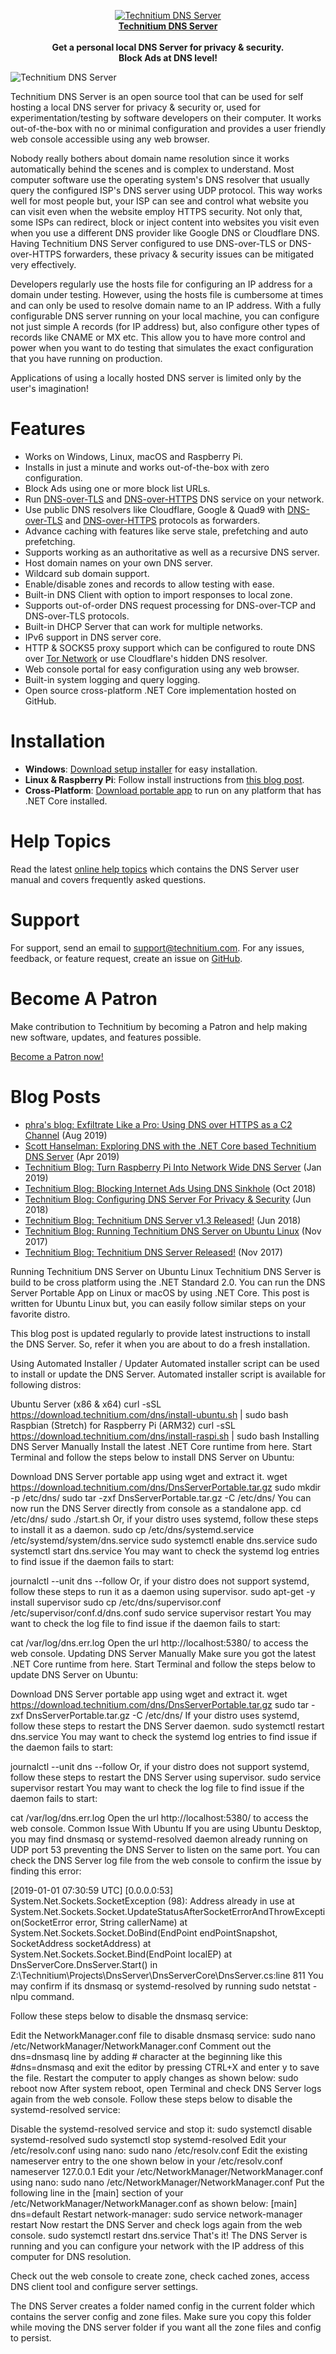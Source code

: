 <p align="center">
	<a href="https://technitium.com/dns/">
		<img src="https://technitium.com/img/logo.png" alt="Technitium DNS Server" /><br />
		<b>Technitium DNS Server</b>
	</a><br />
	<br />
	<b>Get a personal local DNS Server for privacy & security.</b><br />
	<b>Block Ads at DNS level!</b>
</p>
<p>
<img src="https://technitium.com/dns/ScreenShot1.png" alt="Technitium DNS Server" />
</p>

Technitium DNS Server is an open source tool that can be used for self hosting a local DNS server for privacy & security or, used for experimentation/testing by software developers on their computer. It works out-of-the-box with no or minimal configuration and provides a user friendly web console accessible using any web browser.

Nobody really bothers about domain name resolution since it works automatically behind the scenes and is complex to understand. Most computer software use the operating system's DNS resolver that usually query the configured ISP's DNS server using UDP protocol. This way works well for most people but, your ISP can see and control what website you can visit even when the website employ HTTPS security. Not only that, some ISPs can redirect, block or inject content into websites you visit even when you use a different DNS provider like Google DNS or Cloudflare DNS. Having Technitium DNS Server configured to use DNS-over-TLS or DNS-over-HTTPS forwarders, these privacy & security issues can be mitigated very effectively.

Developers regularly use the hosts file for configuring an IP address for a domain under testing. However, using the hosts file is cumbersome at times and can only be used to resolve domain name to an IP address. With a fully configurable DNS server running on your local machine, you can configure not just simple A records (for IP address) but, also configure other types of records like CNAME or MX etc. This allow you to have more control and power when you want to do testing that simulates the exact configuration that you have running on production.

Applications of using a locally hosted DNS server is limited only by the user's imagination!

# Features
- Works on Windows, Linux, macOS and Raspberry Pi.
- Installs in just a minute and works out-of-the-box with zero configuration.
- Block Ads using one or more block list URLs.
- Run [DNS-over-TLS](https://en.wikipedia.org/wiki/DNS_over_TLS) and [DNS-over-HTTPS](https://en.wikipedia.org/wiki/DNS_over_HTTPS) DNS service on your network.
- Use public DNS resolvers like Cloudflare, Google & Quad9 with [DNS-over-TLS](https://en.wikipedia.org/wiki/DNS_over_TLS) and [DNS-over-HTTPS](https://en.wikipedia.org/wiki/DNS_over_HTTPS) protocols as forwarders.
- Advance caching with features like serve stale, prefetching and auto prefetching.
- Supports working as an authoritative as well as a recursive DNS server.
- Host domain names on your own DNS server.
- Wildcard sub domain support.
- Enable/disable zones and records to allow testing with ease.
- Built-in DNS Client with option to import responses to local zone.
- Supports out-of-order DNS request processing for DNS-over-TCP and DNS-over-TLS protocols.
- Built-in DHCP Server that can work for multiple networks.
- IPv6 support in DNS server core.
- HTTP & SOCKS5 proxy support which can be configured to route DNS over [Tor Network](https://www.torproject.org/) or use Cloudflare's hidden DNS resolver.
- Web console portal for easy configuration using any web browser.
- Built-in system logging and query logging.
- Open source cross-platform .NET Core implementation hosted on GitHub.

# Installation
- **Windows**: [Download setup installer](https://download.technitium.com/dns/DnsServerSetup.zip) for easy installation.
- **Linux & Raspberry Pi**: Follow install instructions from [this blog post](https://blog.technitium.com/2017/11/running-dns-server-on-ubuntu-linux.html).
- **Cross-Platform**: [Download portable app](https://download.technitium.com/dns/DnsServerPortable.tar.gz) to run on any platform that has .NET Core installed.

# Help Topics
Read the latest [online help topics](https://go.technitium.com/?id=25) which contains the DNS Server user manual and covers frequently asked questions.

# Support
For support, send an email to support@technitium.com. For any issues, feedback, or feature request, create an issue on [GitHub](https://github.com/TechnitiumSoftware/DnsServer/issues).

# Become A Patron
Make contribution to Technitium by becoming a Patron and help making new software, updates, and features possible.

[Become a Patron now!](https://www.patreon.com/technitium)

# Blog Posts
- [phra's blog: Exfiltrate Like a Pro: Using DNS over HTTPS as a C2 Channel](https://iwantmore.pizza/posts/dnscat2-over-doh.html) (Aug 2019)
- [Scott Hanselman: Exploring DNS with the .NET Core based Technitium DNS Server](https://www.hanselman.com/blog/ExploringDNSWithTheNETCoreBasedTechnitiumDNSServer.aspx) (Apr 2019)
- [Technitium Blog: Turn Raspberry Pi Into Network Wide DNS Server](https://blog.technitium.com/2019/01/turn-raspberry-pi-into-network-wide-dns.html) (Jan 2019)
- [Technitium Blog: Blocking Internet Ads Using DNS Sinkhole](https://blog.technitium.com/2018/10/blocking-internet-ads-using-dns-sinkhole.html) (Oct 2018)
- [Technitium Blog: Configuring DNS Server For Privacy & Security](https://blog.technitium.com/2018/06/configuring-dns-server-for-privacy.html) (Jun 2018)
- [Technitium Blog: Technitium DNS Server v1.3 Released!](https://blog.technitium.com/2018/06/technitium-dns-server-v13-released.html) (Jun 2018)
- [Technitium Blog: Running Technitium DNS Server on Ubuntu Linux](https://blog.technitium.com/2017/11/running-dns-server-on-ubuntu-linux.html) (Nov 2017)
- [Technitium Blog: Technitium DNS Server Released!](https://blog.technitium.com/2017/11/technitium-dns-server-released.html) (Nov 2017)


Running Technitium DNS Server on Ubuntu Linux
Technitium DNS Server is build to be cross platform using the .NET Standard 2.0. You can run the DNS Server Portable App on Linux or macOS by using .NET Core. This post is written for Ubuntu Linux but, you can easily follow similar steps on your favorite distro.

This blog post is updated regularly to provide latest instructions to install the DNS Server. So, refer it when you are about to do a fresh installation.

Using Automated Installer / Updater
Automated installer script can be used to install or update the DNS Server. Automated installer script is available for following distros:

Ubuntu Server (x86 & x64)
curl -sSL https://download.technitium.com/dns/install-ubuntu.sh | sudo bash
Raspbian (Stretch) for Raspberry Pi (ARM32)
curl -sSL https://download.technitium.com/dns/install-raspi.sh | sudo bash
Installing DNS Server Manually
Install the latest .NET Core runtime from here. Start Terminal and follow the steps below to install DNS Server on Ubuntu:

Download DNS Server portable app using wget and extract it.
wget https://download.technitium.com/dns/DnsServerPortable.tar.gz
sudo mkdir -p /etc/dns/
sudo tar -zxf DnsServerPortable.tar.gz -C /etc/dns/
You can now run the DNS Server directly from console as a standalone app.
cd /etc/dns/
sudo ./start.sh
Or, if your distro uses systemd, follow these steps to install it as a daemon.
sudo cp /etc/dns/systemd.service /etc/systemd/system/dns.service
sudo systemctl enable dns.service
sudo systemctl start dns.service
You may want to check the systemd log entries to find issue if the daemon fails to start:

journalctl --unit dns --follow
Or, if your distro does not support systemd, follow these steps to run it as a daemon using supervisor.
sudo apt-get -y install supervisor
sudo cp /etc/dns/supervisor.conf /etc/supervisor/conf.d/dns.conf
sudo service supervisor restart
You may want to check the log file to find issue if the daemon fails to start:

cat /var/log/dns.err.log
Open the url http://localhost:5380/ to access the web console.
Updating DNS Server Manually
Make sure you got the latest .NET Core runtime from here. Start Terminal and follow the steps below to update DNS Server on Ubuntu:

Download DNS Server portable app using wget and extract it.
wget https://download.technitium.com/dns/DnsServerPortable.tar.gz
sudo tar -zxf DnsServerPortable.tar.gz -C /etc/dns/
If your distro uses systemd, follow these steps to restart the DNS Server daemon.
sudo systemctl restart dns.service
You may want to check the systemd log entries to find issue if the daemon fails to start:

journalctl --unit dns --follow
Or, if your distro does not support systemd, follow these steps to restart the DNS Server using supervisor.
sudo service supervisor restart
You may want to check the log file to find issue if the daemon fails to start:

cat /var/log/dns.err.log
Open the url http://localhost:5380/ to access the web console.
Common Issue With Ubuntu
If you are using Ubuntu Desktop, you may find dnsmasq or systemd-resolved daemon already running on UDP port 53 preventing the DNS Server to listen on the same port. You can check the DNS Server log file from the web console to confirm the issue by finding this error:

[2019-01-01 07:30:59 UTC] [0.0.0.0:53] System.Net.Sockets.SocketException (98): Address already in use
   at System.Net.Sockets.Socket.UpdateStatusAfterSocketErrorAndThrowException(SocketError error, String callerName)
   at System.Net.Sockets.Socket.DoBind(EndPoint endPointSnapshot, SocketAddress socketAddress)
   at System.Net.Sockets.Socket.Bind(EndPoint localEP)
   at DnsServerCore.DnsServer.Start() in Z:\Technitium\Projects\DnsServer\DnsServerCore\DnsServer.cs:line 811
You may confirm if its dnsmasq or systemd-resolved by running sudo netstat -nlpu command.

Follow these steps below to disable the dnsmasq service:

Edit the NetworkManager.conf file to disable dnsmasq service:
sudo nano /etc/NetworkManager/NetworkManager.conf
Comment out the dns=dnsmasq line by adding # character at the beginning like this #dns=dnsmasq and exit the editor by pressing CTRL+X and enter y to save the file.
Restart the computer to apply changes as shown below:
sudo reboot now
After system reboot, open Terminal and check DNS Server logs again from the web console.
Follow these steps below to disable the systemd-resolved service:

Disable the systemd-resolved service and stop it:
sudo systemctl disable systemd-resolved
sudo systemctl stop systemd-resolved
Edit your /etc/resolv.conf using nano:
sudo nano /etc/resolv.conf
Edit the existing nameserver entry to the one shown below in your /etc/resolv.conf
nameserver 127.0.0.1
Edit your /etc/NetworkManager/NetworkManager.conf using nano:
sudo nano /etc/NetworkManager/NetworkManager.conf
Put the following line in the [main] section of your /etc/NetworkManager/NetworkManager.conf as shown below:
[main]
dns=default
Restart network-manager:
sudo service network-manager restart
Now restart the DNS Server and check logs again from the web console.
sudo systemctl restart dns.service
That's it!
The DNS Server is running and you can configure your network with the IP address of this computer for DNS resolution.

Check out the web console to create zone, check cached zones, access DNS client tool and configure server settings.

The DNS Server creates a folder named config in the current folder which contains the server config and zone files. Make sure you copy this folder while moving the DNS server folder if you want all the zone files and config to persist.
